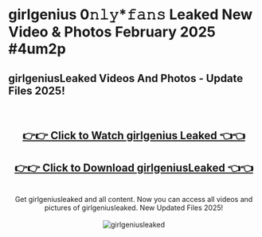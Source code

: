 # girlgenius 0𝚗𝚕𝚢*𝚏𝚊𝚗𝚜 Leaked New Video & Photos February 2025 #4um2p

<h2>girlgeniusLeaked Videos And Photos - Update Files 2025!</h2>
<br>
<div align="center">
<h2><a href="https://mediaupload.pro?title=girlgenius&ref=11F" rel="nofollow">👉👉 Click to Watch girlgenius Leaked 👈👈</a></h2>
<h2><a href="https://mediaupload.pro?title=girlgenius&ref=11F" rel="nofollow">👉👉 Click to Download girlgeniusLeaked 👈👈</a></h2>
<br>
Get girlgeniusleaked and all content. Now you can access all videos and pictures of girlgeniusleaked. New Updated Files 2025!
<br>
<br>
<a href="https://mediaupload.pro?title=girlgenius&ref=11F" rel="nofollow" data-target="animated-image.originalLink"><img src="https://i.ibb.co/Gkj2r4b/banner.png" alt="girlgeniusleaked" style="max-width: 100%; display: inline-block;" data-target="animated-image.originalImage"></a>
</div>
<br>


